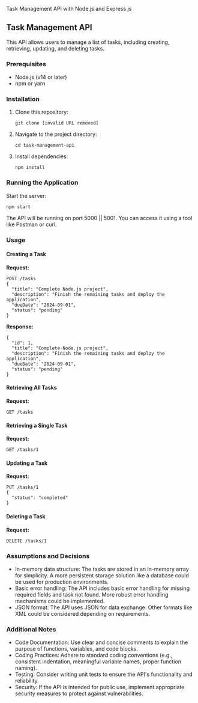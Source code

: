 Task Management API with Node.js and Express.js
## Task Management API

This API allows users to manage a list of tasks, including creating, retrieving, updating, and deleting tasks.

### Prerequisites

- Node.js (v14 or later)
- npm or yarn

### Installation

1. Clone this repository:
    ```
    git clone [invalid URL removed]
    ```

2. Navigate to the project directory:
    ```
    cd task-management-api
    ```

3. Install dependencies:
    ```
    npm install
    ```

### Running the Application

Start the server:
```
npm start
```

The API will be running on port 5000 || 5001. You can access it using a tool like Postman or curl.

### Usage

#### Creating a Task

**Request:**

```
POST /tasks
{
  "title": "Complete Node.js project",
  "description": "Finish the remaining tasks and deploy the application",
  "dueDate": "2024-09-01",
  "status": "pending"
}
```

**Response:**

```
{
  "id": 1,
  "title": "Complete Node.js project",
  "description": "Finish the remaining tasks and deploy the application",
  "dueDate": "2024-09-01",
  "status": "pending"
}
```

#### Retrieving All Tasks

**Request:**

```
GET /tasks
```

#### Retrieving a Single Task

**Request:**

```
GET /tasks/1
```

#### Updating a Task

**Request:**

```
PUT /tasks/1
{
  "status": "completed"
}
```

#### Deleting a Task

**Request:**

```
DELETE /tasks/1
```

### Assumptions and Decisions

- In-memory data structure: The tasks are stored in an in-memory array for simplicity. A more persistent storage solution like a database could be used for production environments.
- Basic error handling: The API includes basic error handling for missing required fields and task not found. More robust error handling mechanisms could be implemented.
- JSON format: The API uses JSON for data exchange. Other formats like XML could be considered depending on requirements.

### Additional Notes

- Code Documentation: Use clear and concise comments to explain the purpose of functions, variables, and code blocks.
- Coding Practices: Adhere to standard coding conventions (e.g., consistent indentation, meaningful variable names, proper function naming).
- Testing: Consider writing unit tests to ensure the API's functionality and reliability.
- Security: If the API is intended for public use, implement appropriate security measures to protect against vulnerabilities.
